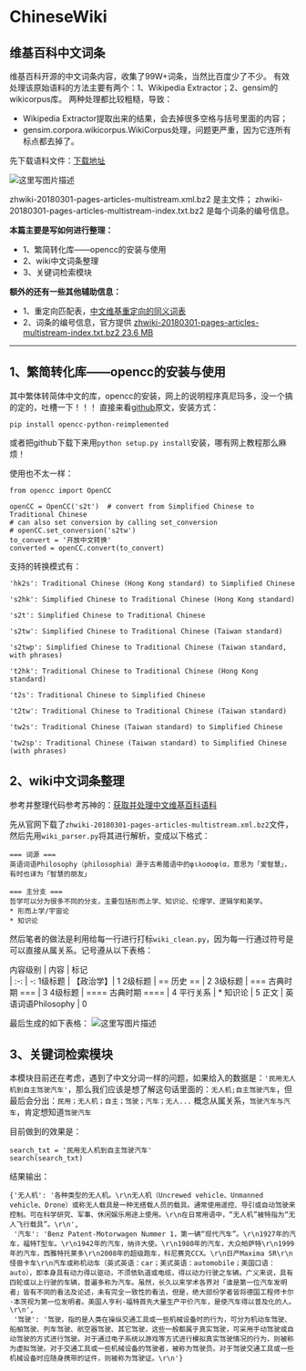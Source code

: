 # ChineseWiki
## 维基百科中文词条
维基百科开源的中文词条内容，收集了99W+词条，当然比百度少了不少。
有效处理该原始语料的方法主要有两个：1、Wikipedia Extractor；2、gensim的wikicorpus库。
两种处理都比较粗糙，导致：

 - Wikipedia Extractor提取出来的结果，会去掉很多空格与括号里面的内容；
 - gensim.corpora.wikicorpus.WikiCorpus处理，问题更严重，因为它连所有标点都去掉了。

先下载语料文件：[下载地址](https://dumps.wikimedia.org/zhwiki/)

![这里写图片描述](https://github.com/mattzheng/ChineseWiki/blob/master/wiki.png?raw=true)

zhwiki-20180301-pages-articles-multistream.xml.bz2 是主文件；
zhwiki-20180301-pages-articles-multistream-index.txt.bz2 是每个词条的编号信息。



**本篇主要是写如何进行整理：**

 - 1、繁简转化库——opencc的安装与使用
 - 2、wiki中文词条整理
 - 3、关键词检索模块


**额外的还有一些其他辅助信息：**

 - 1、重定向匹配表，[中文维基重定向的同义词表](https://spaces.ac.cn/usr/uploads/2017/01/4014947738.7z)
 - 2、词条的编号信息，官方提供
   [zhwiki-20180301-pages-articles-multistream-index.txt.bz2 23.6
   MB](https://dumps.wikimedia.org/zhwiki/20180301/zhwiki-20180301-pages-articles-multistream-index.txt.bz2)

----------


## 1、繁简转化库——opencc的安装与使用
其中繁体转简体中文的库，opencc的安装，网上的说明程序真尼玛多，没一个搞的定的，吐槽一下！！！
直接来看[github](https://github.com/yichen0831/opencc-python)原文，安装方式：

```
pip install opencc-python-reimplemented
```
或者把github下载下来用`python setup.py install`安装，哪有网上教程那么麻烦！

使用也不太一样：

```
from opencc import OpenCC 

openCC = OpenCC('s2t')  # convert from Simplified Chinese to Traditional Chinese
# can also set conversion by calling set_conversion
# openCC.set_conversion('s2tw')
to_convert = '开放中文转换'
converted = openCC.convert(to_convert)
```

支持的转换模式有：

```
'hk2s': Traditional Chinese (Hong Kong standard) to Simplified Chinese

's2hk': Simplified Chinese to Traditional Chinese (Hong Kong standard)

's2t': Simplified Chinese to Traditional Chinese

's2tw': Simplified Chinese to Traditional Chinese (Taiwan standard)

's2twp': Simplified Chinese to Traditional Chinese (Taiwan standard, with phrases)

't2hk': Traditional Chinese to Traditional Chinese (Hong Kong standard)

't2s': Traditional Chinese to Simplified Chinese

't2tw': Traditional Chinese to Traditional Chinese (Taiwan standard)

'tw2s': Traditional Chinese (Taiwan standard) to Simplified Chinese

'tw2sp': Traditional Chinese (Taiwan standard) to Simplified Chinese (with phrases)
```

## 2、wiki中文词条整理
参考并整理代码参考苏神的：[获取并处理中文维基百科语料](https://spaces.ac.cn/archives/4176/)

先从官网下载了`zhwiki-20180301-pages-articles-multistream.xml.bz2`文件，然后先用`wiki_parser.py`将其进行解析，变成以下格式：
```
=== 词源 ===
英语词语Philosophy（philosophia）源于古希腊语中的φιλοσοφία，意思为「爱智慧」，有时也译为「智慧的朋友」

=== 主分支 ===
哲学可以分为很多不同的分支，主要包括形而上学、知识论、伦理学、逻辑学和美学。
* 形而上学/宇宙论
* 知识论
```
然后笔者的做法是利用给每一行进行打标`wiki_clean.py`，因为每一行通过符号是可以直接从属关系。记号遵从以下表格：


内容级别 | 内容 | 标记  
 | :-: | -: 
1级标题 | 【政治学】| 1 
2级标题 | == 历史 ==  | 2 
3级标题 | === 古典时期 === | 3
4级标题 | ==== 古典时期 ==== | 4
平行关系 | * 知识论 | 5
正文 | 英语词语Philosophy | 0


最后生成的如下表格：
![这里写图片描述](https://github.com/mattzheng/ChineseWiki/blob/master/corpus.png?raw=true)


## 3、关键词检索模块
本模块目前还在考虑，遇到了中文分词一样的问题，如果给入的数据是：`'民用无人机到自主驾驶汽车'`，那么我们应该是想了解这句话里面的：`无人机;自主驾驶汽车`，但最后会分出：`民用；无人机；自主；驾驶；汽车；无人...`
概念从属关系，`驾驶汽车与汽车`，肯定想知道`驾驶汽车`

目前做到的效果是：

```
search_txt = '民用无人机到自主驾驶汽车'
search(search_txt)
```
结果输出：
```
{'无人机': '各种类型的无人机。\r\n无人机（Uncrewed vehicle、Unmanned vehicle、Drone）或称无人载具是一种无搭载人员的载具。通常使用遥控、导引或自动驾驶来控制。可在科学研究、军事、休闲娱乐用途上使用。\r\n在日常用语中，“无人机”被特指为“无人飞行载具”。\r\n',
 '汽车': 'Benz Patent-Motorwagen Nummer 1，第一辆“现代汽车”。\r\n1927年的汽车，福特T型车。\r\n1942年的汽车，纳许大使。\r\n1980年的汽车，大众帕萨特\r\n1999年的汽车，西雅特托莱多\r\n2008年的超级跑车，科尼赛克CCX。\r\n日产Maxima SR\r\n怪兽卡车\r\n汽车或称机动车（英式英语：car；美式英语：automobile；美国口语：auto），即本身具有动力得以驱动，不须依轨道或电缆，得以动力行驶之车辆。广义来说，具有四轮或以上行驶的车辆，普遍多称为汽车。虽然，长久以来学术各界对「谁是第一位汽车发明者」皆有不同的看法及论述，未有完全一致性的看法，但是，绝大部份学者皆将德国工程师卡尔·本茨视为第一位发明者。美国人亨利·福特首先大量生产平价汽车，是使汽车得以普及化的人。\r\n',
 '驾驶': '驾驶，指的是人类在操纵交通工具或一些机械设备时的行为，可分为机动车驾驶、船舶驾驶、列车驾驶、航空器驾驶、其它驾驶，这些一般都属于真实驾驶，可采用手动驾驶或自动驾驶的方式进行驾驶。对于通过电子系统以游戏等方式进行模拟真实驾驶情况的行为，则被称为虚拟驾驶。对于交通工具或一些机械设备的驾驶者，被称为驾驶员。对于驾驶交通工具或一些机械设备时应随身携带的证件，则被称为驾驶证。\r\n'}
```


